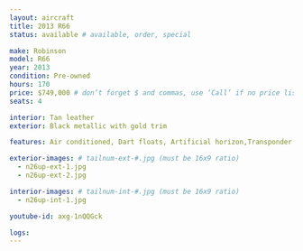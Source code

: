 ```yaml
---
layout: aircraft
title: 2013 R66
status: available # available, order, special

make: Robinson
model: R66
year: 2013
condition: Pre-owned
hours: 170
price: $749,000 # don’t forget $ and commas, use ‘Call’ if no price listed
seats: 4

interior: Tan leather
exterior: Black metallic with gold trim

features: Air conditioned, Dart floats, Artificial horizon,Transponder GTX 330 ADSB in and out, GPS Garmin 420. GDL 88, GDL 39, vertical compass,5 Bose headset, Garmin 796 mounted, Fire extinguisher. Beautiful ship all maintenance by FAA 145 shop.

exterior-images: # tailnum-ext-#.jpg (must be 16x9 ratio)
  - n26up-ext-1.jpg
  - n26up-ext-2.jpg

interior-images: # tailnum-int-#.jpg (must be 16x9 ratio)
  - n26up-int-1.jpg

youtube-id: axg-1nQQGck

logs:
---
```

